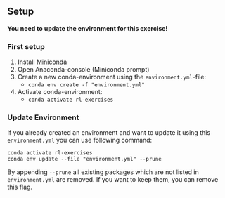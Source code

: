 ## Setup
**You need to update the environment for this exercise!**

### First setup
1. Install [Miniconda](https://docs.conda.io/en/latest/miniconda.html)
2. Open Anaconda-console (Miniconda prompt)
3. Create a new conda-environment using the `environment.yml`-file:
   * ``conda env create -f "environment.yml"``
4. Activate conda-environment:
   * ``conda activate rl-exercises``

### Update Environment
If you already created an environment and want to update it using this `environment.yml` you can use following command:
````shell
conda activate rl-exercises
conda env update --file "environment.yml" --prune
````

By appending ``--prune`` all existing packages which are not listed in `environment.yml` are removed. 
If you want to keep them, you can remove this flag.
